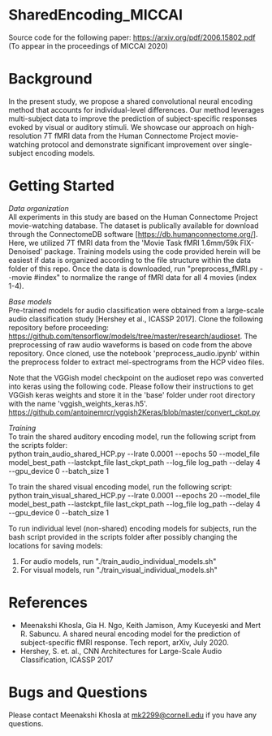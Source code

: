 # SharedEncoding_MICCAI
Source code for the following paper: https://arxiv.org/pdf/2006.15802.pdf
(To appear in the proceedings of MICCAI 2020)

# Background
In the present study, we propose a shared convolutional neural encoding method that accounts for individual-level differences. Our method leverages multi-subject data to improve the prediction of subject-specific responses evoked by visual or auditory stimuli. We showcase our approach on high-resolution 7T fMRI
data from the Human Connectome Project movie-watching protocol and demonstrate significant improvement over single-subject encoding models. 

# Getting Started 
_Data organization_ <br>
All experiments in this study are based on the Human Connectome Project movie-watching database. The dataset is publically available for download through the ConnectomeDB software [https://db.humanconnectome.org/]. Here, we utilized 7T fMRI data from the 'Movie Task fMRI 1.6mm/59k FIX-Denoised' package. Training models using the code provided herein will be easiest if data is organized according to the file structure within the data folder of this repo. 
Once the data is downloaded, run "preprocess_fMRI.py  --movie #index" to normalize the range of fMRI data for all 4 movies (index 1-4). 

_Base models_ <br>
Pre-trained models for audio classification were obtained from a large-scale audio classification study [Hershey et al., ICASSP 2017]. Clone the following repository before proceeding:  https://github.com/tensorflow/models/tree/master/research/audioset. 
The preprocessing of raw audio waveforms is based on code from the above repository. Once cloned, use the notebook 'preprocess_audio.ipynb' within the preprocess folder to extract mel-spectrograms from the HCP video files.  

Note that the VGGish model checkpoint on the audioset repo was converted into keras using the following code. Please follow their instructions to get VGGish keras weights and store it in the 'base' folder under root directory with the name 'vggish_weights_keras.h5'. 
https://github.com/antoinemrcr/vggish2Keras/blob/master/convert_ckpt.py

_Training_ <br>
To train the shared auditory encoding model, run the following script from the scripts folder: <br>
python train_audio_shared_HCP.py --lrate 0.0001 --epochs 50 --model_file model_best_path --lastckpt_file last_ckpt_path --log_file log_path --delay 4 --gpu_device 0 --batch_size 1

To train the shared visual encoding model, run the following script: <br>
python train_visual_shared_HCP.py --lrate 0.0001 --epochs 20 --model_file model_best_path --lastckpt_file last_ckpt_path --log_file log_path --delay 4 --gpu_device 0 --batch_size 1

To run individual level (non-shared) encoding models for subjects, run the bash script provided in the scripts folder after possibly changing the locations for saving models:
1. For audio models, run "./train_audio_individual_models.sh"
2. For visual models, run "./train_visual_individual_models.sh"

# References
* Meenakshi Khosla, Gia H. Ngo, Keith Jamison, Amy Kuceyeski and Mert R. Sabuncu. A shared neural encoding model for the prediction of subject-specific fMRI response. Tech report, arXiv, July 2020. 
* Hershey, S. et. al., CNN Architectures for Large-Scale Audio Classification, ICASSP 2017
# Bugs and Questions 
Please contact Meenakshi Khosla at mk2299@cornell.edu if you have any questions.  
